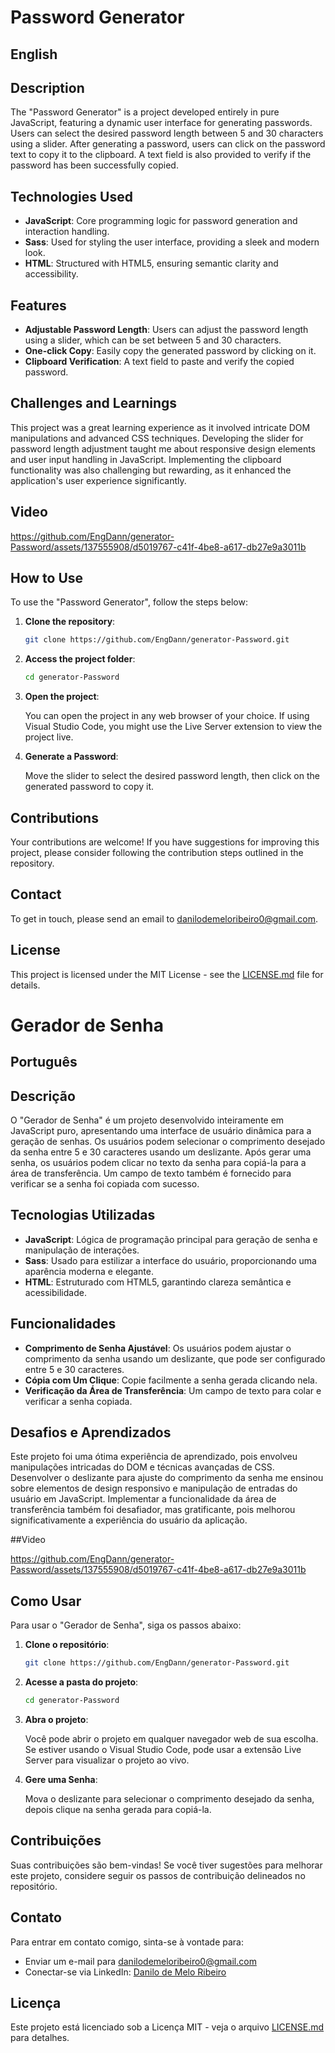 # Password Generator

## English

## Description

The "Password Generator" is a project developed entirely in pure JavaScript, featuring a dynamic user interface for generating passwords. Users can select the desired password length between 5 and 30 characters using a slider. After generating a password, users can click on the password text to copy it to the clipboard. A text field is also provided to verify if the password has been successfully copied.

## Technologies Used

-   **JavaScript**: Core programming logic for password generation and interaction handling.
-   **Sass**: Used for styling the user interface, providing a sleek and modern look.
-   **HTML**: Structured with HTML5, ensuring semantic clarity and accessibility.

## Features

-   **Adjustable Password Length**: Users can adjust the password length using a slider, which can be set between 5 and 30 characters.
-   **One-click Copy**: Easily copy the generated password by clicking on it.
-   **Clipboard Verification**: A text field to paste and verify the copied password.

## Challenges and Learnings

This project was a great learning experience as it involved intricate DOM manipulations and advanced CSS techniques. Developing the slider for password length adjustment taught me about responsive design elements and user input handling in JavaScript. Implementing the clipboard functionality was also challenging but rewarding, as it enhanced the application's user experience significantly.

## Video

https://github.com/EngDann/generator-Password/assets/137555908/d5019767-c41f-4be8-a617-db27e9a3011b

## How to Use

To use the "Password Generator", follow the steps below:

1. **Clone the repository**:

    ```bash
    git clone https://github.com/EngDann/generator-Password.git
    ```

2. **Access the project folder**:

    ```bash
    cd generator-Password
    ```

3. **Open the project**:

    You can open the project in any web browser of your choice. If using Visual Studio Code, you might use the Live Server extension to view the project live.

4. **Generate a Password**:

    Move the slider to select the desired password length, then click on the generated password to copy it.

## Contributions

Your contributions are welcome! If you have suggestions for improving this project, please consider following the contribution steps outlined in the repository.

## Contact

To get in touch, please send an email to [danilodemeloribeiro0@gmail.com](mailto:danilodemeloribeiro0@gmail.com).

## License

This project is licensed under the MIT License - see the [LICENSE.md](https://github.com/EngDann/generator-Password/blob/main/LICENSE) file for details.

# Gerador de Senha

## Português

## Descrição

O "Gerador de Senha" é um projeto desenvolvido inteiramente em JavaScript puro, apresentando uma interface de usuário dinâmica para a geração de senhas. Os usuários podem selecionar o comprimento desejado da senha entre 5 e 30 caracteres usando um deslizante. Após gerar uma senha, os usuários podem clicar no texto da senha para copiá-la para a área de transferência. Um campo de texto também é fornecido para verificar se a senha foi copiada com sucesso.

## Tecnologias Utilizadas

-   **JavaScript**: Lógica de programação principal para geração de senha e manipulação de interações.
-   **Sass**: Usado para estilizar a interface do usuário, proporcionando uma aparência moderna e elegante.
-   **HTML**: Estruturado com HTML5, garantindo clareza semântica e acessibilidade.

## Funcionalidades

-   **Comprimento de Senha Ajustável**: Os usuários podem ajustar o comprimento da senha usando um deslizante, que pode ser configurado entre 5 e 30 caracteres.
-   **Cópia com Um Clique**: Copie facilmente a senha gerada clicando nela.
-   **Verificação da Área de Transferência**: Um campo de texto para colar e verificar a senha copiada.

## Desafios e Aprendizados

Este projeto foi uma ótima experiência de aprendizado, pois envolveu manipulações intricadas do DOM e técnicas avançadas de CSS. Desenvolver o deslizante para ajuste do comprimento da senha me ensinou sobre elementos de design responsivo e manipulação de entradas do usuário em JavaScript. Implementar a funcionalidade da área de transferência também foi desafiador, mas gratificante, pois melhorou significativamente a experiência do usuário da aplicação.

##Video

https://github.com/EngDann/generator-Password/assets/137555908/d5019767-c41f-4be8-a617-db27e9a3011b

## Como Usar

Para usar o "Gerador de Senha", siga os passos abaixo:

1. **Clone o repositório**:

    ```bash
    git clone https://github.com/EngDann/generator-Password.git
    ```

2. **Acesse a pasta do projeto**:

    ```bash
    cd generator-Password
    ```

3. **Abra o projeto**:

    Você pode abrir o projeto em qualquer navegador web de sua escolha. Se estiver usando o Visual Studio Code, pode usar a extensão Live Server para visualizar o projeto ao vivo.

4. **Gere uma Senha**:

    Mova o deslizante para selecionar o comprimento desejado da senha, depois clique na senha gerada para copiá-la.

## Contribuições

Suas contribuições são bem-vindas! Se você tiver sugestões para melhorar este projeto, considere seguir os passos de contribuição delineados no repositório.

## Contato

Para entrar em contato comigo, sinta-se à vontade para:

-   Enviar um e-mail para [danilodemeloribeiro0@gmail.com](mailto:danilodemeloribeiro0@gmail.com)
-   Conectar-se via LinkedIn: [Danilo de Melo Ribeiro](https://www.linkedin.com/in/engdann/)

## Licença

Este projeto está licenciado sob a Licença MIT - veja o arquivo [LICENSE.md](LICENSE.md) para detalhes.
